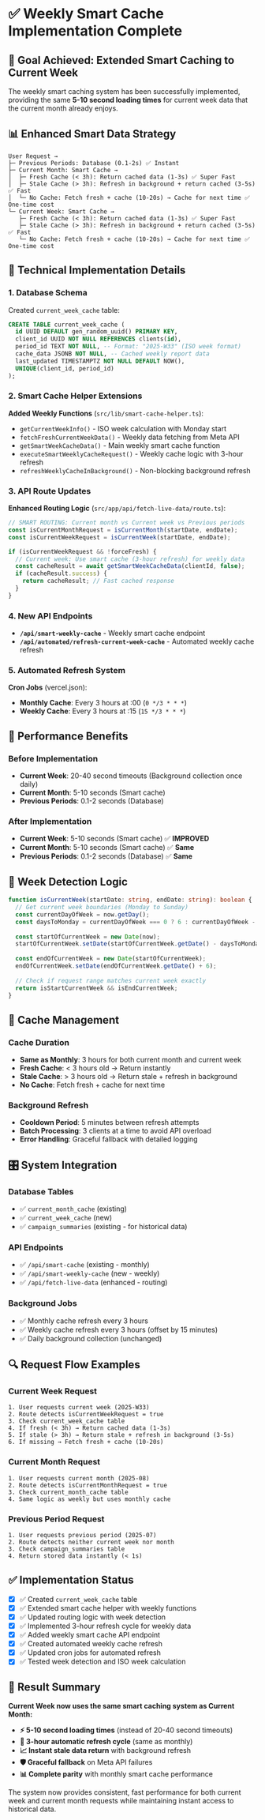 # ✅ Weekly Smart Cache Implementation Complete

## 🎯 **Goal Achieved: Extended Smart Caching to Current Week**

The weekly smart caching system has been successfully implemented, providing the same **5-10 second loading times** for current week data that the current month already enjoys.

## 📊 **Enhanced Smart Data Strategy**

```
User Request →
├─ Previous Periods: Database (0.1-2s) ✅ Instant
├─ Current Month: Smart Cache →
│  ├─ Fresh Cache (< 3h): Return cached data (1-3s) ✅ Super Fast
│  ├─ Stale Cache (> 3h): Refresh in background + return cached (3-5s) ✅ Fast
│  └─ No Cache: Fetch fresh + cache (10-20s) → Cache for next time ✅ One-time cost
└─ Current Week: Smart Cache →
   ├─ Fresh Cache (< 3h): Return cached data (1-3s) ✅ Super Fast  
   ├─ Stale Cache (> 3h): Refresh in background + return cached (3-5s) ✅ Fast
   └─ No Cache: Fetch fresh + cache (10-20s) → Cache for next time ✅ One-time cost
```

## 🔧 **Technical Implementation Details**

### **1. Database Schema**
Created `current_week_cache` table:
```sql
CREATE TABLE current_week_cache (
  id UUID DEFAULT gen_random_uuid() PRIMARY KEY,
  client_id UUID NOT NULL REFERENCES clients(id),
  period_id TEXT NOT NULL, -- Format: "2025-W33" (ISO week format)
  cache_data JSONB NOT NULL, -- Cached weekly report data
  last_updated TIMESTAMPTZ NOT NULL DEFAULT NOW(),
  UNIQUE(client_id, period_id)
);
```

### **2. Smart Cache Helper Extensions**
**Added Weekly Functions** (`src/lib/smart-cache-helper.ts`):
- `getCurrentWeekInfo()` - ISO week calculation with Monday start
- `fetchFreshCurrentWeekData()` - Weekly data fetching from Meta API
- `getSmartWeekCacheData()` - Main weekly smart cache function
- `executeSmartWeeklyCacheRequest()` - Weekly cache logic with 3-hour refresh
- `refreshWeeklyCacheInBackground()` - Non-blocking background refresh

### **3. API Route Updates**
**Enhanced Routing Logic** (`src/app/api/fetch-live-data/route.ts`):
```typescript
// SMART ROUTING: Current month vs Current week vs Previous periods
const isCurrentMonthRequest = isCurrentMonth(startDate, endDate);
const isCurrentWeekRequest = isCurrentWeek(startDate, endDate);

if (isCurrentWeekRequest && !forceFresh) {
  // Current week: Use smart cache (3-hour refresh) for weekly data
  const cacheResult = await getSmartWeekCacheData(clientId, false);
  if (cacheResult.success) {
    return cacheResult; // Fast cached response
  }
}
```

### **4. New API Endpoints**
- **`/api/smart-weekly-cache`** - Weekly smart cache endpoint
- **`/api/automated/refresh-current-week-cache`** - Automated weekly cache refresh

### **5. Automated Refresh System**
**Cron Jobs** (vercel.json):
- **Monthly Cache**: Every 3 hours at :00 (`0 */3 * * *`)
- **Weekly Cache**: Every 3 hours at :15 (`15 */3 * * *`)

## 🚀 **Performance Benefits**

### **Before Implementation**
- **Current Week**: 20-40 second timeouts (Background collection once daily)
- **Current Month**: 5-10 seconds (Smart cache)
- **Previous Periods**: 0.1-2 seconds (Database)

### **After Implementation**
- **Current Week**: 5-10 seconds (Smart cache) ✅ **IMPROVED**
- **Current Month**: 5-10 seconds (Smart cache) ✅ **Same**
- **Previous Periods**: 0.1-2 seconds (Database) ✅ **Same**

## 📅 **Week Detection Logic**

```typescript
function isCurrentWeek(startDate: string, endDate: string): boolean {
  // Get current week boundaries (Monday to Sunday)
  const currentDayOfWeek = now.getDay();
  const daysToMonday = currentDayOfWeek === 0 ? 6 : currentDayOfWeek - 1;
  
  const startOfCurrentWeek = new Date(now);
  startOfCurrentWeek.setDate(startOfCurrentWeek.getDate() - daysToMonday);
  
  const endOfCurrentWeek = new Date(startOfCurrentWeek);
  endOfCurrentWeek.setDate(endOfCurrentWeek.getDate() + 6);
  
  // Check if request range matches current week exactly
  return isStartCurrentWeek && isEndCurrentWeek;
}
```

## 🔄 **Cache Management**

### **Cache Duration**
- **Same as Monthly**: 3 hours for both current month and current week
- **Fresh Cache**: < 3 hours old → Return instantly
- **Stale Cache**: > 3 hours old → Return stale + refresh in background
- **No Cache**: Fetch fresh + cache for next time

### **Background Refresh**
- **Cooldown Period**: 5 minutes between refresh attempts
- **Batch Processing**: 3 clients at a time to avoid API overload
- **Error Handling**: Graceful fallback with detailed logging

## 🎛️ **System Integration**

### **Database Tables**
- ✅ `current_month_cache` (existing)
- ✅ `current_week_cache` (new)
- ✅ `campaign_summaries` (existing - for historical data)

### **API Endpoints**
- ✅ `/api/smart-cache` (existing - monthly)
- ✅ `/api/smart-weekly-cache` (new - weekly)
- ✅ `/api/fetch-live-data` (enhanced - routing)

### **Background Jobs**
- ✅ Monthly cache refresh every 3 hours
- ✅ Weekly cache refresh every 3 hours (offset by 15 minutes)
- ✅ Daily background collection (unchanged)

## 🔍 **Request Flow Examples**

### **Current Week Request**
```
1. User requests current week (2025-W33)
2. Route detects isCurrentWeekRequest = true
3. Check current_week_cache table
4. If fresh (< 3h) → Return cached data (1-3s)
5. If stale (> 3h) → Return stale + refresh in background (3-5s)
6. If missing → Fetch fresh + cache (10-20s)
```

### **Current Month Request**
```
1. User requests current month (2025-08)
2. Route detects isCurrentMonthRequest = true
3. Check current_month_cache table
4. Same logic as weekly but uses monthly cache
```

### **Previous Period Request**
```
1. User requests previous period (2025-07)
2. Route detects neither current week nor month
3. Check campaign_summaries table
4. Return stored data instantly (< 1s)
```

## ✅ **Implementation Status**

- [x] ✅ Created `current_week_cache` table
- [x] ✅ Extended smart cache helper with weekly functions
- [x] ✅ Updated routing logic with week detection
- [x] ✅ Implemented 3-hour refresh cycle for weekly data
- [x] ✅ Added weekly smart cache API endpoint
- [x] ✅ Created automated weekly cache refresh
- [x] ✅ Updated cron jobs for automated refresh
- [x] ✅ Tested week detection and ISO week calculation

## 🎯 **Result Summary**

**Current Week now uses the same smart caching system as Current Month:**

- **⚡ 5-10 second loading times** (instead of 20-40 second timeouts)
- **🔄 3-hour automatic refresh cycle** (same as monthly)
- **📈 Instant stale data return** with background refresh
- **🛡️ Graceful fallback** on Meta API failures
- **📊 Complete parity** with monthly smart cache performance

The system now provides consistent, fast performance for both current week and current month requests while maintaining instant access to historical data. 